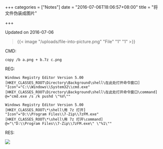 +++
categories = ["Notes"]
date = "2016-07-06T18:06:57+08:00"
title = "将文件伪装成图片"

+++

<!--more-->

Updated on 2016-07-06

> {{< image "/uploads/file-into-picture.png" "File" "1" "1" >}}

CMD:
```
copy /b a.png + b.7z c.png
```

REG:
```
Windows Registry Editor Version 5.00
[HKEY_CLASSES_ROOT\Directory\Background\shell\在此处打开命令窗口]
"Icon"="C:\\Windows\\System32\\cmd.exe"
[HKEY_CLASSES_ROOT\Directory\Background\shell\在此处打开命令窗口\command]
@="cmd.exe /s /k pushd \"%V\""

Windows Registry Editor Version 5.00
[HKEY_CLASSES_ROOT\*\shell\用 7z 打开]
"Icon"="D:\\Program Files\\7-Zip\\7zFM.exe"
[HKEY_CLASSES_ROOT\*\shell\用 7z 打开\command]
@="\"D:\\Program Files\\7-Zip\\7zFM.exe\" \"%1\""
```

RES:

![](/uploads/file-into-picture2.png)
